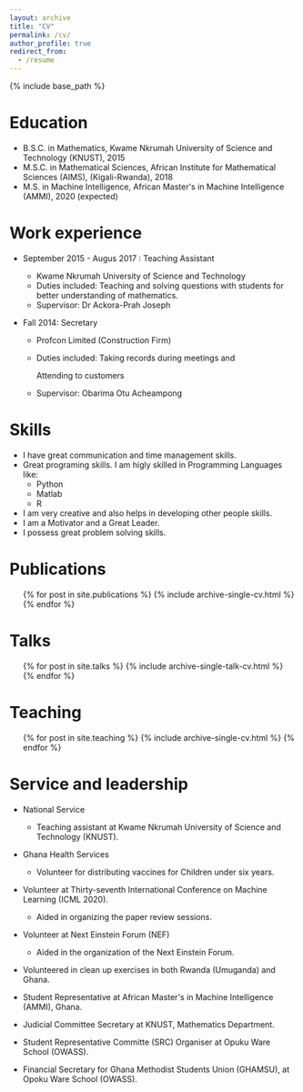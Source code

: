 ```yaml
---
layout: archive
title: "CV"
permalink: /cv/
author_profile: true
redirect_from:
  - /resume
---
```


{% include base_path %}

Education
======
* B.S.C. in Mathematics, Kwame Nkrumah University of Science and Technology (KNUST), 2015
* M.S.C. in Mathematical Sciences, African Institute for Mathematical Sciences (AIMS),  (Kigali-Rwanda), 2018
* M.S.    in Machine Intelligence, African Master's in Machine Intelligence (AMMI), 2020 (expected)

Work experience
======
* September 2015 - Augus 2017 : Teaching Assistant
  * Kwame Nkrumah University of Science and Technology 
  * Duties included: Teaching and solving questions with students for better understanding of mathematics.
  * Supervisor: Dr Ackora-Prah Joseph

* Fall 2014: Secretary
  * Profcon Limited (Construction Firm)
  * Duties included: Taking records during meetings and 
  
    Attending to customers
  * Supervisor: Obarima Otu Acheampong
  
Skills
======
* I  have great communication and time management skills. 
* Great programing skills. I am higly skilled in Programming Languages like:
  * Python
  * Matlab
  * R
* I am very creative and also helps in developing other people skills.
* I am a Motivator and a Great Leader.
* I possess great problem solving skills.

Publications
======
  <ul>{% for post in site.publications %}
    {% include archive-single-cv.html %}
  {% endfor %}</ul>
  
Talks
======
  <ul>{% for post in site.talks %}
    {% include archive-single-talk-cv.html %}
  {% endfor %}</ul>
  
Teaching
======
  <ul>{% for post in site.teaching %}
    {% include archive-single-cv.html %}
  {% endfor %}</ul>
  
Service and leadership
======
* National Service

  * Teaching assistant at Kwame Nkrumah University of Science and Technology (KNUST).

* Ghana Health Services

  * Volunteer for distributing vaccines for Children under six years.
  
* Volunteer at Thirty-seventh International Conference on Machine Learning (ICML 2020).
  
  * Aided in organizing the paper review sessions.

* Volunteer at Next Einstein Forum (NEF)

  * Aided in the organization of the Next Einstein Forum.
  
* Volunteered in clean up exercises  in both Rwanda (Umuganda)  and Ghana.

* Student Representative  at African Master's in Machine Intelligence (AMMI), Ghana.

* Judicial Committee Secretary at KNUST, Mathematics Department.

* Student Representative Committe (SRC) Organiser at Opuku Ware School (OWASS).

* Financial Secretary for Ghana Methodist Students Union (GHAMSU), at Opoku Ware School (OWASS).


